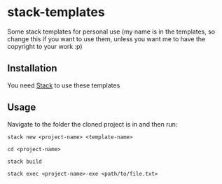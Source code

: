 # stack-templates
Some stack templates for personal use (my name is in the templates, so change this if you want to use them, unless you want me to have the copyright to your work :p)

## Installation
You need [Stack](https://www.haskell.org/platform/) to use these templates

## Usage
Navigate to the folder the cloned project is in and then run:
```
stack new <project-name> <template-name>
```
```
cd <project-name>
```
```
stack build
```
```
stack exec <project-name>-exe <path/to/file.txt>
```
